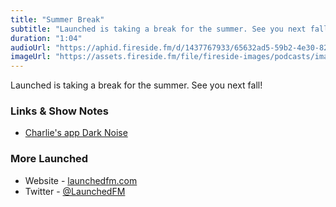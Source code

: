 ```yaml
---
title: "Summer Break"
subtitle: "Launched is taking a break for the summer. See you next fall!"
duration: "1:04"
audioUrl: "https://aphid.fireside.fm/d/1437767933/65632ad5-59b2-4e30-82d1-13845dce07dd/18a6d2f1-27fd-487d-ae4b-26203ee89120.mp3"
imageUrl: "https://assets.fireside.fm/file/fireside-images/podcasts/images/6/65632ad5-59b2-4e30-82d1-13845dce07dd/episodes/1/18a6d2f1-27fd-487d-ae4b-26203ee89120/cover.jpg?v=1"
---
```


<p>Launched is taking a break for the summer. See you next fall!</p>

<h3>Links &amp; Show Notes</h3>

<ul>
<li><a href="https://darknoise.app" rel="nofollow">Charlie&#39;s app Dark Noise</a></li>
</ul>

<h3>More Launched</h3>

<ul>
<li>Website - <a href="https://launchedfm.com" rel="nofollow">launchedfm.com</a></li>
<li>Twitter - <a href="https://twitter.com/launchedfm" rel="nofollow">@LaunchedFM</a></li>
</ul>
